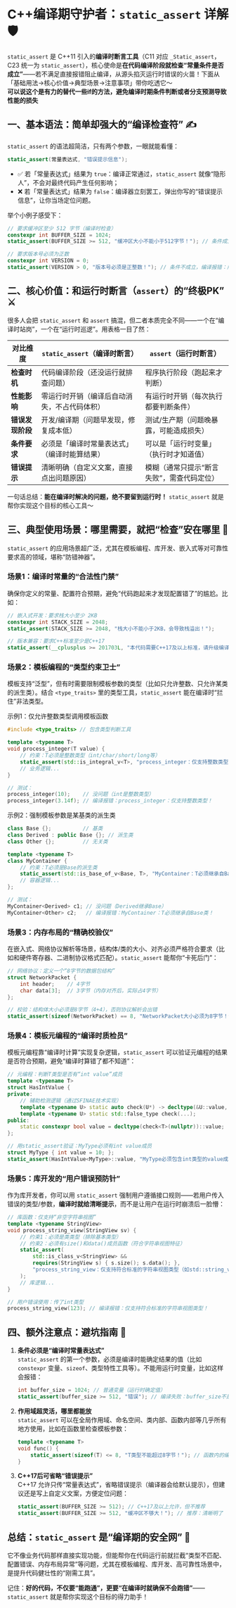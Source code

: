 # C++编译期守护者：`static_assert` 详解 🛡️

`static_assert` 是 C++11 引入的**编译时断言工具**（C11 对应 `_Static_assert`，C23 统一为 `static_assert`），核心使命是**在代码编译阶段就检查“常量条件是否成立”**——若不满足直接报错阻止编译，从源头掐灭运行时错误的火苗！下面从「基础用法→核心价值→典型场景→注意事项」带你吃透它～   
**可以说这个是有力的替代一些if的方法，避免编译时期条件判断或者分支预测导致性能的损失**


## 一、基本语法：简单却强大的“编译检查符” ✍️
`static_assert` 的语法超简洁，只有两个参数，一眼就能看懂：
```cpp
static_assert(常量表达式, "错误提示信息");
```
- ✅ 若「常量表达式」结果为 `true`：编译正常通过，`static_assert` 就像“隐形人”，不会对最终代码产生任何影响；
- ❌ 若「常量表达式」结果为 `false`：编译器立刻罢工，弹出你写的“错误提示信息”，让你当场定位问题。

举个小例子感受下：
```cpp
// 要求缓冲区至少 512 字节（编译时检查）
constexpr int BUFFER_SIZE = 1024;
static_assert(BUFFER_SIZE >= 512, "缓冲区大小不能小于512字节！"); // 条件成立，编译通过

// 要求版本号必须为正数
constexpr int VERSION = 0;
static_assert(VERSION > 0, "版本号必须是正整数！"); // 条件不成立，编译报错：版本号必须是正整数！
```


## 二、核心价值：和运行时断言（`assert`）的“终极PK” ⚔️
很多人会把 `static_assert` 和 `assert` 搞混，但二者本质完全不同——一个在“编译时站岗”，一个在“运行时巡逻”。用表格一目了然：

| 对比维度        | `static_assert`（编译时断言）              | `assert`（运行时断言）                    |
|-----------------|-------------------------------------------|-------------------------------------------|
| **检查时机**    | 代码编译阶段（还没运行就排查问题）         | 程序执行阶段（跑起来才判断）               |
| **性能影响**    | 零运行时开销（编译后自动消失，不占代码体积）| 有运行时开销（每次执行都要判断条件）       |
| **错误发现阶段**| 开发/编译期（问题早发现，修复成本低）      | 测试/生产期（问题晚暴露，可能造成损失）    |
| **条件要求**    | 必须是「编译时常量表达式」（编译时能算结果）| 可以是「运行时变量」（执行时才知道值）     |
| **错误提示**    | 清晰明确（自定义文案，直接点出问题原因）   | 模糊（通常只提示“断言失败”，需查代码定位） |

一句话总结：**能在编译时解决的问题，绝不要留到运行时！** `static_assert` 就是帮你实现这个目标的核心工具～


## 三、典型使用场景：哪里需要，就把“检查”安在哪里 📍
`static_assert` 的应用场景超广泛，尤其在模板编程、库开发、嵌入式等对可靠性要求高的领域，堪称“防错神器”。

### 场景1：编译时常量的“合法性门禁”
确保你定义的常量、配置符合预期，避免“代码跑起来才发现配置错了”的尴尬。比如：
```cpp
// 嵌入式开发：要求栈大小至少 2KB
constexpr int STACK_SIZE = 2048;
static_assert(STACK_SIZE >= 2048, "栈大小不能小于2KB，会导致栈溢出！");

// 版本兼容：要求C++标准至少是C++17
static_assert(__cplusplus >= 201703L, "本代码需要C++17及以上标准，请升级编译器！");
```


### 场景2：模板编程的“类型约束卫士”
模板支持“泛型”，但有时需要限制模板参数的类型（比如只允许整数、只允许某类的派生类）。结合 `<type_traits>` 里的类型工具，`static_assert` 能在编译时“拦住”非法类型。

示例1：仅允许整数类型调用模板函数
```cpp
#include <type_traits> // 包含类型判断工具

template <typename T>
void process_integer(T value) {
    // 约束：T必须是整数类型（int/char/short/long等）
    static_assert(std::is_integral_v<T>, "process_integer：仅支持整数类型！");
    // 业务逻辑...
}

// 测试：
process_integer(10);    // 没问题（int是整数类型）
process_integer(3.14f); // 编译报错：process_integer：仅支持整数类型！
```

示例2：强制模板参数是某基类的派生类
```cpp
class Base {};          // 基类
class Derived : public Base {}; // 派生类
class Other {};         // 无关类

template <typename T>
class MyContainer {
    // 约束：T必须是Base的派生类
    static_assert(std::is_base_of_v<Base, T>, "MyContainer：T必须继承自Base类！");
    // 容器逻辑...
};

// 测试：
MyContainer<Derived> c1; // 没问题（Derived继承Base）
MyContainer<Other> c2;   // 编译报错：MyContainer：T必须继承自Base类！
```


### 场景3：内存布局的“精确校验仪”
在嵌入式、网络协议解析等场景，结构体/类的大小、对齐必须严格符合要求（比如和硬件寄存器、二进制协议格式匹配）。`static_assert` 能帮你“卡死后门”：

```cpp
// 网络协议：定义一个“8字节的数据包结构”
struct NetworkPacket {
    int header;    // 4字节
    char data[3];  // 3字节（内存对齐后，实际占4字节）
};

// 校验：结构体大小必须是8字节（4+4），否则协议解析会出错
static_assert(sizeof(NetworkPacket) == 8, "NetworkPacket大小必须为8字节！请检查内存对齐！");
```


### 场景4：模板元编程的“编译时质检员”
模板元编程靠“编译时计算”实现复杂逻辑，`static_assert` 可以验证元编程的结果是否符合预期，避免“编译时算错了都不知道”：

```cpp
// 元编程：判断T类型是否有“int value”成员
template <typename T>
struct HasIntValue {
private:
    // 辅助检测逻辑（通过SFINAE技术实现）
    template <typename U> static auto check(U*) -> decltype(&U::value, std::true_type{});
    template <typename U> static std::false_type check(...);
public:
    static constexpr bool value = decltype(check<T>(nullptr))::value;
};

// 用static_assert验证：MyType必须有int value成员
struct MyType { int value = 10; };
static_assert(HasIntValue<MyType>::value, "MyType必须包含int类型的value成员！");
```


### 场景5：库开发的“用户错误预防针”
作为库开发者，你可以用 `static_assert` 强制用户遵循接口规则——若用户传入错误的类型/参数，**编译时就给清晰提示**，而不是让用户在运行时崩溃后一脸懵：

```cpp
// 库函数：仅支持“非空字符串视图”
template <typename StringView>
void process_string_view(StringView sv) {
    // 约束1：必须是类类型（排除基本类型）
    // 约束2：必须有size()和data()成员函数（符合字符串视图特征）
    static_assert(
        std::is_class_v<StringView> && 
        requires(StringView s) { s.size(); s.data(); },
        "process_string_view：仅支持符合标准的字符串视图类型（如std::string_view）！"
    );
    // 库逻辑...
}

// 用户错误使用：传了int类型
process_string_view(123); // 编译报错：仅支持符合标准的字符串视图类型！
```


## 四、额外注意点：避坑指南 🚫
1. **条件必须是“编译时常量表达式”**  
   `static_assert` 的第一个参数，必须是编译时能确定结果的值（比如 `constexpr` 变量、`sizeof`、类型特性工具等）。不能用运行时变量，比如这样会报错：
   ```cpp
   int buffer_size = 1024; // 普通变量（运行时确定值）
   static_assert(buffer_size >= 512, "错误"); // 编译失败：buffer_size不是编译时常量
   ```

2. **作用域超灵活，哪里都能放**  
   `static_assert` 可以在全局作用域、命名空间、类内部、函数内部等几乎所有地方使用，比如在函数里检查模板参数：
   ```cpp
   template <typename T>
   void func() {
       static_assert(sizeof(T) <= 8, "T类型不能超过8字节！"); // 函数内的编译时检查
   }
   ```

3. **C++17后可省略“错误提示”**  
   C++17 允许只传“常量表达式”，省略错误提示（编译器会给默认提示），但建议还是写上自定义文案，方便定位问题：
   ```cpp
   static_assert(BUFFER_SIZE >= 512); // C++17及以上允许，但不推荐
   static_assert(BUFFER_SIZE >= 512, "缓冲区不够大！"); // 推荐：清晰明了
   ```


## 总结：`static_assert` 是“编译期的安全网” 🎯
它不像业务代码那样直接实现功能，但能帮你在代码运行前就拦截“类型不匹配、配置错误、内存布局异常”等问题，尤其在模板编程、库开发、高可靠性场景中，是提升代码健壮性的“刚需工具”。

记住：**好的代码，不仅要“能跑通”，更要“在编译时就确保不会跑错”**——`static_assert` 就是帮你实现这个目标的得力助手！
